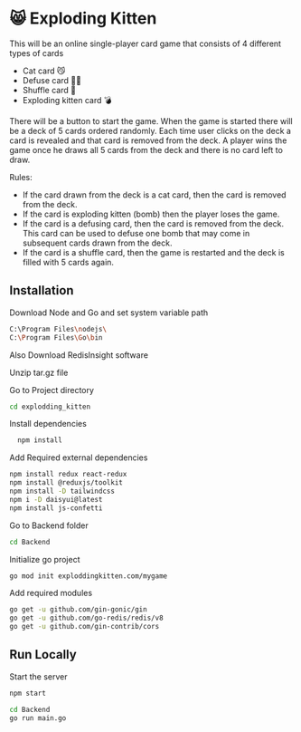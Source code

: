 
# 😸 Exploding Kitten 

This will be an online single-player card game that consists of 4 different types of cards

- Cat card 😼
- Defuse card 🙅‍♂️
- Shuffle card 🔀
- Exploding kitten card 💣

There will be a button to start the game. When the game is started there will be a deck of 5 cards ordered randomly. Each time user clicks on the deck a card is revealed and that card is removed from the deck. A player wins the game once he draws all 5 cards from the deck and there is no card left to draw. 

Rules:
- If the card drawn from the deck is a cat card, then the card is removed from the deck.
- If the card is exploding kitten (bomb) then the player loses the game.
- If the card is a defusing card, then the card is removed from the deck. This card can be used to defuse one bomb that may come in subsequent cards drawn from the deck.
- If the card is a shuffle card, then the game is restarted and the deck is filled with 5 cards again.
## Installation

Download Node and Go and set system variable path
```bash
C:\Program Files\nodejs\
C:\Program Files\Go\bin
```

Also Download RedisInsight software

Unzip tar.gz file

Go to Project directory 
```bash
cd explodding_kitten
```


Install dependencies

```bash
  npm install
```

Add Required external dependencies

```bash
npm install redux react-redux
npm install @reduxjs/toolkit
npm install -D tailwindcss
npm i -D daisyui@latest
npm install js-confetti
```

Go to Backend folder
```bash
cd Backend
```

Initialize go project

```bash
go mod init exploddingkitten.com/mygame
```

Add required modules

```bash
go get -u github.com/gin-gonic/gin
go get -u github.com/go-redis/redis/v8
go get -u github.com/gin-contrib/cors
```
## Run Locally

Start the server
```bash
npm start
```

```bash
cd Backend
go run main.go
```
